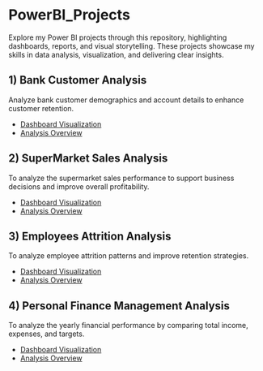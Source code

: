 # PowerBI_Projects
Explore my Power BI projects through this repository, highlighting dashboards, reports, and visual storytelling. These projects showcase my skills in data analysis, visualization, and delivering clear insights.
## 1) Bank Customer Analysis
Analyze bank customer demographics and account details to enhance customer retention.
- <a href = "https://github.com/Koushik191003/PowerBI_Projects/blob/main/Bank%20Customer%20Analysis/DASHBOARD.png">Dashboard Visualization</a>
- <a href = "https://github.com/Koushik191003/PowerBI_Projects/tree/main/Bank%20Customer%20Analysis">Analysis Overview</a>
## 2) SuperMarket Sales Analysis
To analyze the supermarket sales performance to support business decisions and improve overall profitability.
- <a href = "https://github.com/Koushik191003/PowerBI_Projects/blob/main/SuperMarket%20Sales%20Analysis/DASHBOARD.png">Dashboard Visualization</a>
- <a href = "https://github.com/Koushik191003/PowerBI_Projects/tree/main/SuperMarket%20Sales%20Analysis">Analysis Overview</a>
## 3) Employees Attrition Analysis
To analyze employee attrition patterns and improve retention strategies.
- <a href = "https://github.com/Koushik191003/PowerBI_Projects/blob/main/Attrition%20Analysis/DASHBOARD.png">Dashboard Visualization</a>
- <a href = "https://github.com/Koushik191003/PowerBI_Projects/tree/main/Attrition%20Analysis">Analysis Overview</a>
## 4) Personal Finance Management Analysis
To analyze the yearly financial performance by comparing total income, expenses, and targets.
- <a href = "https://github.com/Koushik191003/PowerBI_Projects/blob/main/Personal%20Finance%20Management%20Analysis/DASHBOARD.png">Dashboard Visualization</a>
- <a href = "https://github.com/Koushik191003/PowerBI_Projects/tree/main/Personal%20Finance%20Management%20Analysis">Analysis Overview</a>
